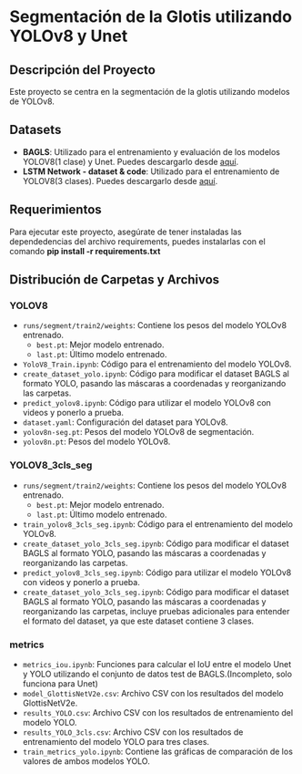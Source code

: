 # Segmentación de la Glotis utilizando YOLOv8 y Unet

## Descripción del Proyecto

Este proyecto se centra en la segmentación de la glotis utilizando modelos de YOLOv8. 
## Datasets

- **BAGLS**: Utilizado para el entrenamiento y evaluación de los modelos YOLOV8(1 clase) y Unet. Puedes descargarlo desde [aquí](https://zenodo.org/record/6938457).
- **LSTM Network - dataset & code**: Utilizado para el entrenamiento de YOLOV8(3 clases). Puedes descargarlo desde [aquí](https://zenodo.org/records/7395763).

## Requerimientos

Para ejecutar este proyecto, asegúrate de tener instaladas las dependedencias del archivo requirements, puedes instalarlas con el comando **pip install -r requirements.txt**

## Distribución de Carpetas y Archivos

### YOLOV8

- `runs/segment/train2/weights`: Contiene los pesos del modelo YOLOv8 entrenado.
  - `best.pt`: Mejor modelo entrenado.
  - `last.pt`: Último modelo entrenado.
- `YoloV8_Train.ipynb`: Código para el entrenamiento del modelo YOLOv8.
- `create_dataset_yolo.ipynb`: Código para modificar el dataset BAGLS al formato YOLO, pasando las máscaras a coordenadas y reorganizando las carpetas.
- `predict_yolov8.ipynb`: Código para utilizar el modelo YOLOv8 con videos y ponerlo a prueba.
- `dataset.yaml`: Configuración del dataset para YOLOv8.
- `yolov8n-seg.pt`: Pesos del modelo YOLOv8 de segmentación.
- `yolov8n.pt`: Pesos del modelo YOLOv8.

### YOLOV8_3cls_seg
- `runs/segment/train2/weights`: Contiene los pesos del modelo YOLOv8 entrenado.
  - `best.pt`: Mejor modelo entrenado.
  - `last.pt`: Último modelo entrenado.
- `train_yolov8_3cls_seg.ipynb`: Código para el entrenamiento del modelo YOLOv8.
- `create_dataset_yolo_3cls_seg.ipynb`: Código para modificar el dataset BAGLS al formato YOLO, pasando las máscaras a coordenadas y reorganizando las carpetas.
- `predict_yolov8_3cls_seg.ipynb`: Código para utilizar el modelo YOLOv8 con videos y ponerlo a prueba.
- `create_dataset_yolo_3cls_seg.ipynb`: Código para modificar el dataset BAGLS al formato YOLO, pasando las máscaras a coordenadas y reorganizando las carpetas, incluye pruebas adicionales para entender el formato del dataset, ya que este dataset contiene 3 clases.

### metrics

- `metrics_iou.ipynb`: Funciones para calcular el IoU entre el modelo Unet y YOLO utilizando el conjunto de datos test de BAGLS.(Incompleto, solo funciona para Unet)
- `model_GlottisNetV2e.csv`: Archivo CSV con los resultados del modelo GlottisNetV2e.
- `results_YOLO.csv`: Archivo CSV con los resultados de entrenamiento del modelo YOLO.
- `results_YOLO_3cls.csv`: Archivo CSV con los resultados de entrenamiento del modelo YOLO para tres clases.
- `train_metrics_yolo.ipynb`: Contiene las gráficas de comparación de los valores de ambos modelos YOLO.

